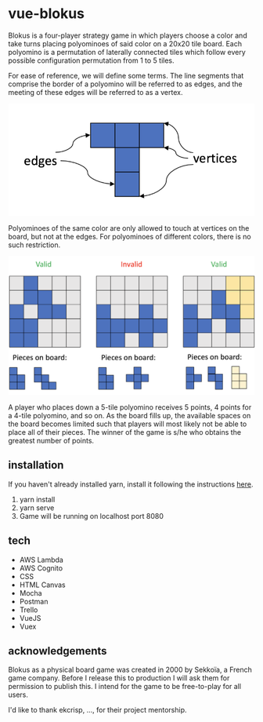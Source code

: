 # vue-blokus
Blokus is a four-player strategy game in which players choose a color and take turns placing polyominoes of said color on a 20x20 tile board. Each polyomino is a permutation of laterally connected tiles which follow every possible configuration permutation from 1 to 5 tiles. 

For ease of reference, we will define some terms. The line segments that comprise the border of a polyomino will be referred
to as edges, and the meeting of these edges will be referred to as a vertex.

![Alt text](/src/assets/terms_diagram.png "Optional Title")

Polyominoes of the same color are only allowed to touch at vertices on the board, but not at the edges. For polyominoes of different colors,
there is no such restriction.

![Alt text](/src/assets/valid_2.png "Valid move")

A player who places down a 5-tile polyomino receives 5 points, 4 points for a 4-tile polyomino, and so on. As
the board fills up, the available spaces on the board becomes limited such that players will most likely not be able
to place all of their pieces. The winner of the game is s/he who obtains the greatest number of points. 

## installation

If you haven't already installed yarn, install it following the instructions [here](https://yarnpkg.com/en/docs/install#mac-stable).

1. yarn install
2. yarn serve
3. Game will be running on localhost port 8080

## tech
- AWS Lambda
- AWS Cognito
- CSS
- HTML Canvas
- Mocha
- Postman
- Trello
- VueJS
- Vuex

## acknowledgements
Blokus as a physical board game was created in 2000 by Sekkoïa, a French game company. Before I release
this to production I will ask them for permission to publish this. I intend for the game to be free-to-play
for all users.

I'd like to thank ekcrisp, ..., for their project mentorship.



